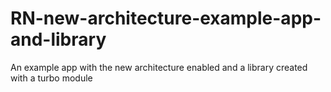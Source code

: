 # RN-new-architecture-example-app-and-library
An example app with the new architecture enabled and a library created with a turbo module 
